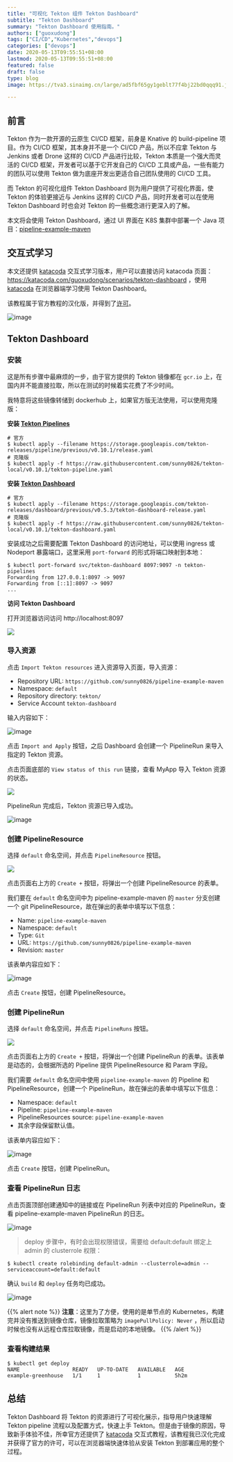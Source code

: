 ```yaml
---
title: "可视化 Tekton 组件 Tekton Dashboard"
subtitle: "Tekton Dashboard"
summary: "Tekton Dashboard 使用指南。"
authors: ["guoxudong"]
tags: ["CI/CD","Kubernetes","devops"]
categories: ["devops"]
date: 2020-05-13T09:55:51+08:00
lastmod: 2020-05-13T09:55:51+08:00
featured: false
draft: false
type: blog
image: https://tva3.sinaimg.cn/large/ad5fbf65gy1geblt77f4bj22bd0qqq91.jpg

---
```


## 前言

Tekton 作为一款开源的云原生 CI/CD 框架，前身是 Knative 的 build-pipeline 项目。作为 CI/CD 框架，其本身并不是一个 CI/CD 产品，所以不应拿 Tekton 与 Jenkins 或者 Drone 这样的 CI/CD 产品进行比较，Tekton 本质是一个强大而灵活的 CI/CD 框架，开发者可以基于它开发自己的 CI/CD 工具或产品，一些有能力的团队可以使用 Tekton 做为底座开发出更适合自己团队使用的 CI/CD 工具。

而 Tekton 的可视化组件 Tekton Dashboard 则为用户提供了可视化界面，使 Tekton 的体验更接近与 Jenkins 这样的 CI/CD 产品，同时开发者可以在使用 Tekton Dashboard 时也会对 Tekton 的一些概念进行更深入的了解。

本文将会使用 Tekton Dashboard，通过 UI 界面在 K8S 集群中部署一个 Java 项目：[pipeline-example-maven](https://github.com/sunny0826/pipeline-example-maven)

## 交互式学习
<!-- markdown-link-check-disable-next-line -->
[katacoda]: https://katacoda.com
<!-- markdown-link-check-disable-next-line -->
本文还提供 [katacoda] 交互式学习版本，用户可以直接访问 katacoda 页面：https://katacoda.com/guoxudong/scenarios/tekton-dashboard ，使用 [katacoda] 在浏览器端学习使用 Tekton Dashboard。

该教程属于官方教程的汉化版，并得到了[许可](https://github.com/ncskier/katacoda/issues/2)。

![image](https://tvax1.sinaimg.cn/large/ad5fbf65gy1geqt0wmbtvj21hb0q779v.jpg)

## Tekton Dashboard

### 安装

这是所有步骤中最麻烦的一步，由于官方提供的 Tekton 镜像都在 `gcr.io` 上，在国内并不能直接拉取，所以在测试的时候着实花费了不少时间。

我特意将这些镜像转储到 dockerhub 上，如果官方版无法使用，可以使用克隆版：

**安装 [Tekton Pipelines](https://github.com/tektoncd/pipeline/blob/master/docs/install.md)**

```shell
# 官方
$ kubectl apply --filename https://storage.googleapis.com/tekton-releases/pipeline/previous/v0.10.1/release.yaml
# 克隆版
$ kubectl apply -f https://raw.githubusercontent.com/sunny0826/tekton-local/v0.10.1/tekton-pipeline.yaml
```
<!-- markdown-link-check-disable-next-line -->
**安装 [Tekton Dashboard](https://github.com/tektoncd/dashboard#install-dashboard)**

```shell
# 官方
$ kubectl apply --filename https://storage.googleapis.com/tekton-releases/dashboard/previous/v0.5.3/tekton-dashboard-release.yaml
# 克隆版
$ kubectl apply -f https://raw.githubusercontent.com/sunny0826/tekton-local/v0.10.1/tekton-dashboard.yaml
```

安装成功之后需要配置 Tekton Dashboard 的访问地址，可以使用 ingress 或 Nodeport 暴露端口，这里采用 `port-forward` 的形式将端口映射到本地：

```shell
$ kubectl port-forward svc/tekton-dashboard 8097:9097 -n tekton-pipelines
Forwarding from 127.0.0.1:8097 -> 9097
Forwarding from [::1]:8097 -> 9097
...
```

**访问 Tekton Dashboard**
<!-- markdown-link-check-disable-next-line -->
打开浏览器访问访问 http://localhost:8097

![](https://tvax3.sinaimg.cn/large/ad5fbf65gy1geqnhem9i9j21mk0tu425.jpg)

### 导入资源

点击 `Import Tekton resources` 进入资源导入页面，导入资源：

- Repository URL: `https://github.com/sunny0826/pipeline-example-maven`
- Namespace: `default`
- Repository directory: `tekton/`
- Service Account `tekton-dashboard`

输入内容如下：

![image](https://tvax1.sinaimg.cn/large/ad5fbf65gy1geqnp36mk0j20yu0memze.jpg)

点击 `Import and Apply` 按钮，之后 Dashboard 会创建一个 PipelineRun 来导入指定的 Tekton 资源。

点击页面底部的 `View status of this run` 链接，查看 MyApp 导入 Tekton 资源的状态。

![](https://tvax4.sinaimg.cn/large/ad5fbf65gy1geqnqyx5g2j20a403et8q.jpg)

PipelineRun 完成后，Tekton 资源已导入成功。

![image](https://tvax4.sinaimg.cn/large/ad5fbf65gy1geqns0gqi8j21go0ozwhl.jpg)

### 创建 PipelineResource

选择 `default` 命名空间，并点击 `PipelineResource` 按钮。

![](https://tvax3.sinaimg.cn/large/ad5fbf65gy1geqnukrb3aj20yb0enmyg.jpg)

点击页面右上方的 `Create +` 按钮，将弹出一个创建 PipelineResource 的表单。

我们要在 `default` 命名空间中为 pipeline-example-maven 的 `master` 分支创建一个 git PipelineResource，故在弹出的表单中填写以下信息：

- Name: `pipeline-example-maven`
- Namespace: `default`
- Type: `Git`
- URL: `https://github.com/sunny0826/pipeline-example-maven`
- Revision: `master`

该表单内容应如下：

![image](https://tvax4.sinaimg.cn/large/ad5fbf65gy1geqnxalh2pj20pl0dbq3h.jpg)

点击 `Create` 按钮，创建 PipelineResource。

### 创建 PipelineRun

选择 `default` 命名空间，并点击 `PipelineRuns` 按钮。

![](https://tva4.sinaimg.cn/large/ad5fbf65gy1geqo2iatnhj20yb0ewjso.jpg)

点击页面右上方的 `Create +` 按钮，将弹出一个创建 PipelineRun 的表单。该表单是动态的，会根据所选的 Pipeline 提供 PipelineResource 和 Param 字段。

我们需要 `default` 命名空间中使用 `pipeline-example-maven` 的 Pipeline 和 PipelineResource，创建一个 PipelineRun，故在弹出的表单中填写以下信息：

- Namespace: `default`
- Pipeline: `pipeline-example-maven`
- PipelineResources source: `pipeline-example-maven`
- 其余字段保留默认值。

该表单内容应如下：

![image](https://tva3.sinaimg.cn/large/ad5fbf65gy1geqrdvoaquj20pi0lzt9o.jpg)

点击 `Create` 按钮，创建 PipelineRun。

### 查看 PipelineRun 日志

点击页面顶部创建通知中的链接或在 PipelineRun 列表中对应的 PipelineRun，查看 pipeline-example-maven PipelineRun 的日志。

![image](https://tva3.sinaimg.cn/large/ad5fbf65gy1geqrhrwspcj217x0i7425.jpg)

> deploy 步骤中，有时会出现权限错误，需要给 default:default 绑定上 admin 的 clusterrole 权限：

```shell
$ kubectl create rolebinding default-admin --clusterrole=admin --serviceaccount=default:default
```

确认 `build` 和 `deploy` 任务均已成功。

![image](https://tvax1.sinaimg.cn/large/ad5fbf65gy1geqrmy2mc9j218w0jo0uj.jpg)

{{% alert note %}}
**注意**：这里为了方便，使用的是单节点的 Kubernetes，构建完并没有推送到镜像仓库，镜像拉取策略为 `imagePullPolicy: Never` ，所以启动时候也没有从远程仓库拉取镜像，而是启动的本地镜像。
{{% /alert %}}

### 查看构建结果

```shell
$ kubectl get deploy
NAME                 READY   UP-TO-DATE   AVAILABLE   AGE
example-greenhouse   1/1     1            1           5h2m
```

## 总结

Tekton Dashboard 将 Tekton 的资源进行了可视化展示，指导用户快速理解 Tekton pipeline 流程以及配置方式，快速上手 Tekton。但是由于镜像的原因，导致新手体验不佳，所幸官方还提供了 [katacoda] 交互式教程，该教程我已汉化完成并获得了官方的许可，可以在浏览器端快速体验从安装 Tekton 到部署应用的整个过程。
